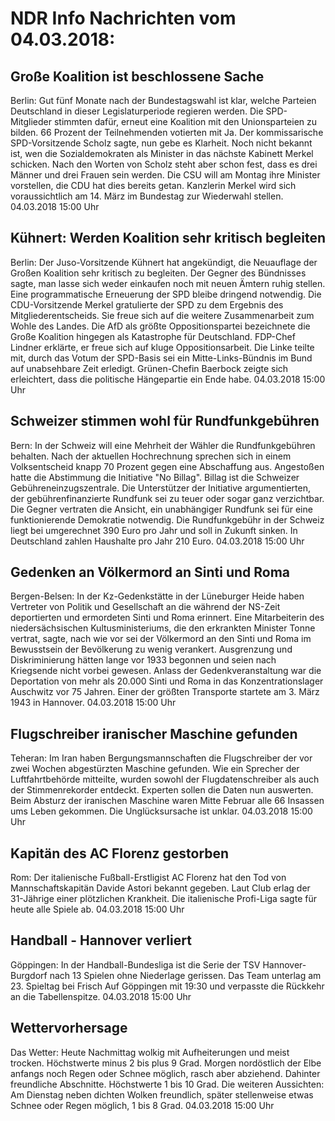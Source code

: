 # NDR Info Nachrichten vom 04.03.2018:


## Große Koalition ist beschlossene Sache
Berlin:	Gut fünf Monate nach der Bundestagswahl ist klar, welche Parteien Deutschland in dieser Legislaturperiode regieren werden. Die SPD-Mitglieder stimmten dafür, erneut eine Koalition mit den Unionsparteien zu bilden. 66 Prozent der Teilnehmenden votierten mit Ja. Der kommissarische SPD-Vorsitzende Scholz sagte, nun gebe es Klarheit. Noch nicht bekannt ist, wen die Sozialdemokraten als Minister in das nächste Kabinett Merkel schicken. Nach den Worten von Scholz steht aber schon fest, dass es drei Männer und drei Frauen sein werden. Die CSU will am Montag ihre Minister vorstellen, die CDU hat dies bereits getan. Kanzlerin Merkel wird sich voraussichtlich am 14. März im Bundestag zur Wiederwahl stellen. 04.03.2018 15:00 Uhr 

## Kühnert: Werden Koalition sehr kritisch begleiten
Berlin: Der Juso-Vorsitzende Kühnert hat angekündigt, die Neuauflage der Großen Koalition sehr kritisch zu begleiten. Der Gegner des Bündnisses sagte, man lasse sich weder einkaufen noch mit neuen Ämtern ruhig stellen. Eine programmatische Erneuerung der SPD bleibe dringend notwendig. Die CDU-Vorsitzende Merkel gratulierte der SPD zu dem Ergebnis des Mitgliederentscheids. Sie freue sich auf die weitere Zusammenarbeit zum Wohle des Landes. Die AfD als größte Oppositionspartei bezeichnete die Große Koalition hingegen als Katastrophe für Deutschland. FDP-Chef Lindner erklärte, er freue sich auf kluge Oppositionsarbeit. Die Linke teilte mit, durch das Votum der SPD-Basis sei ein Mitte-Links-Bündnis im Bund auf unabsehbare Zeit erledigt. Grünen-Chefin Baerbock zeigte sich erleichtert, dass die politische Hängepartie ein Ende habe. 04.03.2018 15:00 Uhr 

## Schweizer stimmen wohl für Rundfunkgebühren
Bern: In der Schweiz will eine Mehrheit der Wähler die Rundfunkgebühren behalten. Nach der aktuellen Hochrechnung sprechen sich in einem Volksentscheid knapp 70 Prozent gegen eine Abschaffung aus. Angestoßen hatte die Abstimmung die Initiative "No Billag". Billag ist die Schweizer Gebühreneinzugszentrale. Die Unterstützer der Initiative argumentierten, der gebührenfinanzierte Rundfunk sei zu teuer oder sogar ganz verzichtbar. Die Gegner vertraten die Ansicht, ein unabhängiger Rundfunk sei für eine funktionierende Demokratie notwendig. Die Rundfunkgebühr in der Schweiz liegt bei umgerechnet 390 Euro pro Jahr und soll in Zukunft sinken. In Deutschland zahlen Haushalte pro Jahr 210 Euro. 04.03.2018 15:00 Uhr 

## Gedenken an Völkermord an Sinti und Roma
Bergen-Belsen: In der Kz-Gedenkstätte in der Lüneburger Heide haben Vertreter von Politik und Gesellschaft an die während der NS-Zeit deportierten und ermordeten Sinti und Roma erinnert. Eine Mitarbeiterin des niedersächsischen Kultusministeriums, die den erkrankten Minister Tonne vertrat, sagte, nach wie vor sei der Völkermord an den Sinti und Roma im Bewusstsein der Bevölkerung zu wenig verankert. Ausgrenzung und Diskriminierung hätten lange vor 1933 begonnen und seien nach Kriegsende nicht vorbei gewesen. Anlass der Gedenkveranstaltung war die Deportation von mehr als 20.000 Sinti und Roma in das Konzentrationslager Auschwitz vor 75 Jahren. Einer der größten Transporte startete am 3. März 1943 in Hannover. 04.03.2018 15:00 Uhr 

## Flugschreiber iranischer Maschine gefunden
Teheran:	Im Iran haben Bergungsmannschaften die Flugschreiber der vor zwei Wochen abgestürzten Maschine gefunden. Wie ein Sprecher der Luftfahrtbehörde mitteilte, wurden sowohl der Flugdatenschreiber als auch der Stimmenrekorder entdeckt. Experten sollen die Daten nun auswerten. Beim Absturz der iranischen Maschine waren Mitte Februar alle 66 Insassen ums Leben gekommen. Die Unglücksursache ist unklar. 04.03.2018 15:00 Uhr 

## Kapitän des AC Florenz gestorben
Rom:	Der italienische Fußball-Erstligist AC Florenz hat den Tod von Mannschaftskapitän Davide Astori bekannt gegeben. Laut Club erlag der 31-Jährige einer plötzlichen Krankheit. Die italienische Profi-Liga sagte für heute alle Spiele ab. 04.03.2018 15:00 Uhr 

## Handball - Hannover verliert
Göppingen: In der Handball-Bundesliga ist die Serie der TSV Hannover-Burgdorf nach 13 Spielen ohne Niederlage gerissen. Das Team unterlag am 23. Spieltag bei Frisch Auf Göppingen mit 19:30 und verpasste die Rückkehr an die Tabellenspitze. 04.03.2018 15:00 Uhr 

## Wettervorhersage
Das Wetter: Heute Nachmittag wolkig mit Aufheiterungen und meist trocken. Höchstwerte minus 2 bis plus 9 Grad. Morgen nordöstlich der Elbe anfangs noch Regen oder Schnee möglich, rasch aber abziehend. Dahinter freundliche Abschnitte. Höchstwerte 1 bis 10 Grad. Die weiteren Aussichten: Am Dienstag neben dichten Wolken freundlich, später stellenweise etwas Schnee oder Regen möglich, 1 bis 8 Grad. 04.03.2018 15:00 Uhr 
